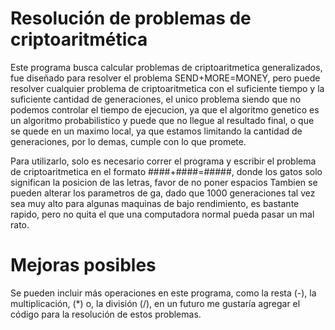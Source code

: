# Resolución de problemas de criptoaritmética
Este programa busca calcular problemas de criptoaritmetica generalizados, fue diseñado para resolver el problema SEND+MORE=MONEY, pero puede resolver cualquier problema de criptoaritmetica
con el suficiente tiempo y la suficiente cantidad de generaciones, el unico problema siendo que no podemos controlar el tiempo de ejecucion, ya que el algoritmo genetico es un algoritmo probabilistico
y puede que no llegue al resultado final, o que se quede en un maximo local, ya que estamos limitando la cantidad de generaciones, por lo demas, cumple con lo que promete.

Para utilizarlo, solo es necesario correr el programa y escribir el problema de criptoaritmetica en el formato ####+####=#####, donde los gatos solo significan la posicion de las letras, favor de no poner espacios
Tambien se pueden alterar los parametros de ga, dado que 1000 generaciones tal vez sea muy alto para algunas maquinas de bajo rendimiento, es bastante rapido, pero no quita el que una computadora normal pueda pasar
un mal rato.

# Mejoras posibles
Se pueden incluir más operaciones en este programa, como la resta (-), la multiplicación, (*) o, la división (/), en un futuro me gustaría agregar el código para la resolución de estos problemas.
